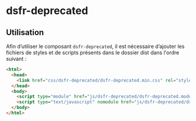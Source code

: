 # dsfr-deprecated

## Utilisation
Afin d’utiliser le composant `dsfr-deprecated`, il est nécessaire d’ajouter les fichiers de styles et de scripts présents dans le dossier dist dans l'ordre suivant :
```html
<html>
  <head>
    <link href="css/dsfr-deprecated/dsfr-deprecated.min.css" rel="stylesheet">
  </head>
  <body>
    <script type="module" href="js/dsfr-deprecated/dsfr-deprecated.module.min.js" ></script>
    <script type="text/javascript" nomodule href="js/dsfr-deprecated/dsfr-deprecated.nomodule.min.js" ></script>
  </body>
</html>
```